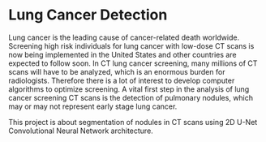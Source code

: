 # Lung Cancer Detection

Lung cancer is the leading cause of cancer-related death worldwide. Screening high risk individuals for lung cancer with low-dose CT scans is now being implemented in the United States and other countries are expected to follow soon. In CT lung cancer screening, many millions of CT scans will have to be analyzed, which is an enormous burden for radiologists. Therefore there is a lot of interest to develop computer algorithms to optimize screening.
A vital first step in the analysis of lung cancer screening CT scans is the detection of pulmonary nodules, which may or may not represent early stage lung cancer.

This project is about segmentation of nodules in CT scans using 2D U-Net Convolutional Neural Network architecture.
